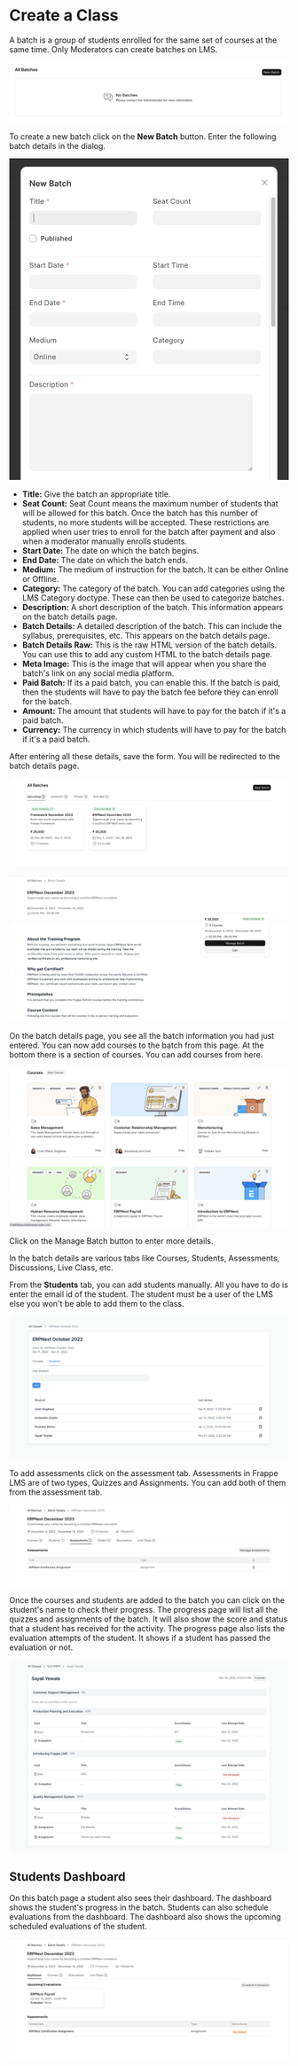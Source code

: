 # Create a Class

A batch is a group of students enrolled for the same set of courses at the same time. Only Moderators can create batches on LMS.

![Batch Empty State](../images/batch-empty.png)

To create a new batch click on the **New Batch** button. Enter the following batch details in the dialog.

![Batch Dialog 1](../images/batch-dialog.png)

- **Title:** Give the batch an appropriate title.
- **Seat Count:** Seat Count means the maximum number of students that will be allowed for this batch. Once the batch has this number of students, no more students will be accepted. These restrictions are applied when user tries to enroll for the batch after payment and also when a moderator manually enrolls students.
- **Start Date:** The date on which the batch begins.
- **End Date:** The date on which the batch ends.
- **Medium:** The medium of instruction for the batch. It can be either Online or Offline.
- **Category:** The category of the batch. You can add categories using the LMS Category doctype. These can then be used to categorize batches.
- **Description:** A short description of the batch. This information appears on the batch details page.
- **Batch Details:** A detailed description of the batch. This can include the syllabus, prerequisites, etc. This appears on the batch details page.
- **Batch Details Raw:** This is the raw HTML version of the batch details. You can use this to add any custom HTML to the batch details page.
- **Meta Image:** This is the image that will appear when you share the batch's link on any social media platform.
- **Paid Batch:** If its a paid batch, you can enable this. If the batch is paid, then the students will have to pay the batch fee before they can enroll for the batch.
- **Amount:** The amount that students will have to pay for the batch if it's a paid batch.
- **Currency:** The currency in which students will have to pay for the batch if it's a paid batch.

After entering all these details, save the form. You will be redirected to the batch details page.

![Batch List](../images/batch-list.png)

![Batch Details](../images/batch-details.png)

On the batch details page, you see all the batch information you had just entered. You can now add courses to the batch from this page. At the bottom there is a section of courses. You can add courses from here.

![Batch Courses](../images/batch-courses.png)

Click on the Manage Batch button to enter more details.

In the batch details are various tabs like Courses, Students, Assessments, Discussions, Live Class, etc.

From the **Students** tab, you can add students manually. All you have to do is enter the email id of the student. The student must be a user of the LMS else you won't be able to add them to the class.

![Batch Students](../images/class-students.png)

To add assessments click on the assessment tab. Assessments in Frappe LMS are of two types, Quizzes and Assignments. You can add both of them from the assessment tab.

![Batch Assessments](../images/batch-assessments.png)

Once the courses and students are added to the batch you can click on the student's name to check their progress. The progress page will list all the quizzes and assignments of the batch. It will also show the score and status that a student has received for the activity. The progress page also lists the evaluation attempts of the student. It shows if a student has passed the evaluation or not.

![Student Progress](../images/student-progress.png)

## Students Dashboard

On this batch page a student also sees their dashboard. The dashboard shows the student's progress in the batch. Students can also schedule evaluations from the dashboard. The dashboard also shows the upcoming scheduled evaluations of the student.

![Student Dashboard](../images/batch-dashboard.png)
